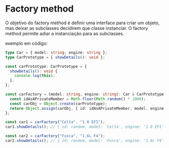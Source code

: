 # Factory method

O objetivo do factory method é definir uma interface para criar um objeto, mas deixar as subclasses decidirem que classe instanciar. O factory method permite adiar a instanciação para as subclasses.

exemplo em código:

```ts
type Car = { model: string; engine: string };
type CarPrototype = { showDetails(): void };

const carPrototype: CarPrototype = {
  showDetails(): void {
    console.log(this);
  },
};

const carFactory = (model: string, engine: string): Car & CarPrototype => {
  const idAsAPrivateMember = Math.floor(Math.random() * 1000);
  const carObj = Object.create(carPrototype);
  return Object.assign(carObj, { id: idAsAPrivateMember, model, engine });
};

const car1 = carFactory("Celta", "1.0 EFI");
car1.showDetails(); // { id: random, model: 'Celta', engine: '1.0 EFI' }

const car2 = carFactory("Fusca", "1.6L F4");
car2.showDetails(); // { id: random, model: 'Fusca', engine: '1.6L F4' }
```
